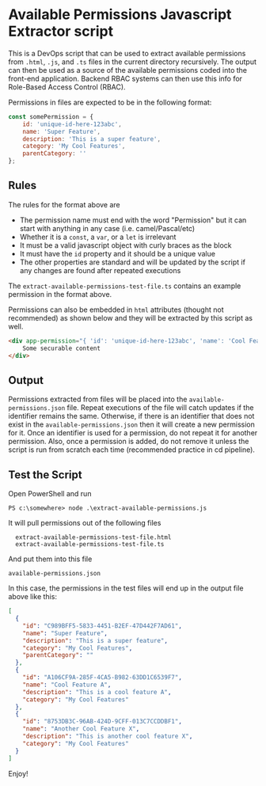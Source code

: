 # Available Permissions Javascript Extractor script

This is a DevOps script that can be used to extract available permissions from `.html`, `.js`, and `.ts` files 
in the current directory recursively. The output can then be used as a source of the available permissions 
coded into the front-end application. Backend RBAC systems can then use this info for Role-Based Access Control (RBAC).

Permissions in files are expected to be in the following format:

```javascript
const somePermission = {
    id: 'unique-id-here-123abc',
    name: 'Super Feature',
    description: 'This is a super feature',
    category: 'My Cool Features',
    parentCategory: ''
};
```

## Rules

The rules for the format above are

* The permission name must end with the word "Permission" but it can start with anything in any case (i.e. camel/Pascal/etc)
* Whether it is a `const`, a `var`, or a `let` is irrelevant
* It must be a valid javascript object with curly braces as the block
* It must have the `id` property and it should be a unique value
* The other properties are standard and will be updated by the script if any changes are found after repeated executions

The `extract-available-permissions-test-file.ts` contains an example permission in the format above. 

Permissions can also be embedded in `html` attributes (thought not recommended) as shown below and they will be 
extracted by this script as well. 

```html
<div app-permission="{ 'id': 'unique-id-here-123abc', 'name': 'Cool Feature A', 'description': 'This is a cool feature A', 'category': 'My Cool Features' }">
    Some securable content
</div>
```

## Output

Permissions extracted from files will be placed into the `available-permissions.json` file. Repeat executions 
of the file will catch updates if the identifier remains the same. Otherwise, if there is an identifier that 
does not exist in the `available-permissions.json` then it will create a new permission for it. Once an identifier
is used for a permission, do not repeat it for another permission. Also, once a permission is added, do not 
remove it unless the script is run from scratch each time (recommended practice in cd pipeline).

## Test the Script 

Open PowerShell and run

  `PS c:\somewhere> node .\extract-available-permissions.js`

It will pull permissions out of the following files

```
  extract-available-permissions-test-file.html
  extract-available-permissions-test-file.ts
```

And put them into this file

  `available-permissions.json`

In this case, the permissions in the test files will end up in the output file above like this:

```json
[
  {
    "id": "C989BFF5-5833-4451-B2EF-47D442F7AD61",
    "name": "Super Feature",
    "description": "This is a super feature",
    "category": "My Cool Features",
    "parentCategory": ""
  },
  {
    "id": "A106CF9A-285F-4CA5-B982-63DD1C6539F7",
    "name": "Cool Feature A",
    "description": "This is a cool feature A",
    "category": "My Cool Features"
  },
  {
    "id": "8753DB3C-96AB-424D-9CFF-013C7CCDDBF1",
    "name": "Another Cool Feature X",
    "description": "This is another cool feature X",
    "category": "My Cool Features"
  }
]
```

Enjoy!
